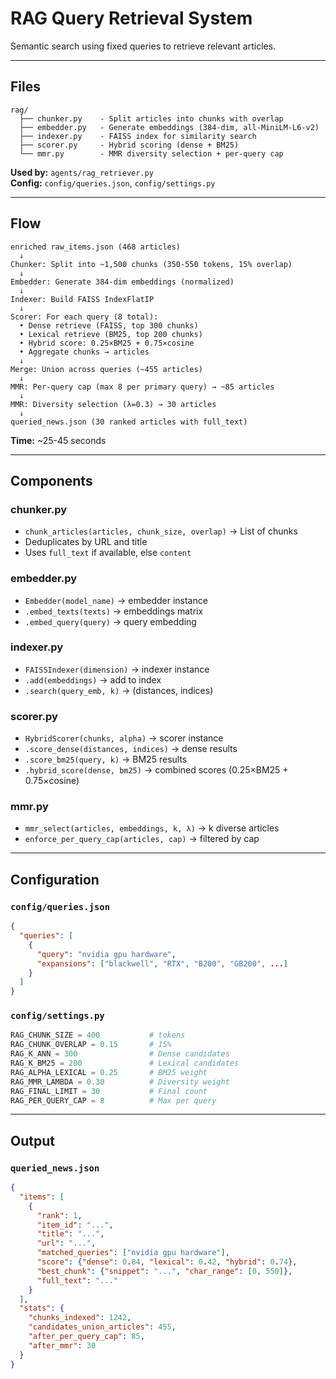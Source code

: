 # RAG Query Retrieval System

Semantic search using fixed queries to retrieve relevant articles.

---

## Files

```
rag/
  ├── chunker.py    - Split articles into chunks with overlap
  ├── embedder.py   - Generate embeddings (384-dim, all-MiniLM-L6-v2)
  ├── indexer.py    - FAISS index for similarity search
  ├── scorer.py     - Hybrid scoring (dense + BM25)
  └── mmr.py        - MMR diversity selection + per-query cap
```

**Used by:** `agents/rag_retriever.py`  
**Config:** `config/queries.json`, `config/settings.py`

---

## Flow

```
enriched raw_items.json (468 articles)
  ↓
Chunker: Split into ~1,500 chunks (350-550 tokens, 15% overlap)
  ↓
Embedder: Generate 384-dim embeddings (normalized)
  ↓
Indexer: Build FAISS IndexFlatIP
  ↓
Scorer: For each query (8 total):
  • Dense retrieve (FAISS, top 300 chunks)
  • Lexical retrieve (BM25, top 200 chunks)
  • Hybrid score: 0.25×BM25 + 0.75×cosine
  • Aggregate chunks → articles
  ↓
Merge: Union across queries (~455 articles)
  ↓
MMR: Per-query cap (max 8 per primary query) → ~85 articles
  ↓
MMR: Diversity selection (λ=0.3) → 30 articles
  ↓
queried_news.json (30 ranked articles with full_text)
```

**Time:** ~25-45 seconds

---

## Components

### chunker.py
- `chunk_articles(articles, chunk_size, overlap)` → List of chunks
- Deduplicates by URL and title
- Uses `full_text` if available, else `content`

### embedder.py
- `Embedder(model_name)` → embedder instance
- `.embed_texts(texts)` → embeddings matrix
- `.embed_query(query)` → query embedding

### indexer.py
- `FAISSIndexer(dimension)` → indexer instance
- `.add(embeddings)` → add to index
- `.search(query_emb, k)` → (distances, indices)

### scorer.py
- `HybridScorer(chunks, alpha)` → scorer instance
- `.score_dense(distances, indices)` → dense results
- `.score_bm25(query, k)` → BM25 results
- `.hybrid_score(dense, bm25)` → combined scores (0.25×BM25 + 0.75×cosine)

### mmr.py
- `mmr_select(articles, embeddings, k, λ)` → k diverse articles
- `enforce_per_query_cap(articles, cap)` → filtered by cap

---

## Configuration

### `config/queries.json`
```json
{
  "queries": [
    {
      "query": "nvidia gpu hardware",
      "expansions": ["blackwell", "RTX", "B200", "GB200", ...]
    }
  ]
}
```

### `config/settings.py`
```python
RAG_CHUNK_SIZE = 400           # tokens
RAG_CHUNK_OVERLAP = 0.15       # 15%
RAG_K_ANN = 300                # Dense candidates
RAG_K_BM25 = 200               # Lexical candidates
RAG_ALPHA_LEXICAL = 0.25       # BM25 weight
RAG_MMR_LAMBDA = 0.30          # Diversity weight
RAG_FINAL_LIMIT = 30           # Final count
RAG_PER_QUERY_CAP = 8          # Max per query
```

---

## Output

### `queried_news.json`
```json
{
  "items": [
    {
      "rank": 1,
      "item_id": "...",
      "title": "...",
      "url": "...",
      "matched_queries": ["nvidia gpu hardware"],
      "score": {"dense": 0.84, "lexical": 0.42, "hybrid": 0.74},
      "best_chunk": {"snippet": "...", "char_range": [0, 550]},
      "full_text": "..."
    }
  ],
  "stats": {
    "chunks_indexed": 1242,
    "candidates_union_articles": 455,
    "after_per_query_cap": 85,
    "after_mmr": 30
  }
}
```
